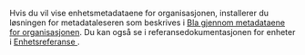 Hvis du vil vise enhetsmetadataene for organisasjonen, installerer du løsningen for metadataleseren som beskrives i [Bla gjennom metadataene for organisasjonen](../developer/browse-your-metadata.md). Du kan også se i referansedokumentasjonen for enheter i [Enhetsreferanse ](../developer/about-entity-reference.md).
